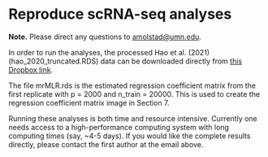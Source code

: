 # Reproduce scRNA-seq analyses

**Note.** Please direct any questions to amolstad@umn.edu. 

In order to run the analyses, the processed Hao et al. (2021)  (hao\_2020\_truncated.RDS) data can be downloaded directly from 
[this Dropbox link](https://www.dropbox.com/s/6ppipv32xsl3sx4/hao_2020_truncated.rds?dl=1). 

The file mrMLR.rds is the estimated regression coefficient matrix from the first replicate with p = 2000 and n\_train = 20000. This is used to create the regression coefficient matrix image in Section 7. 

Running these analyses is both time and resource intensive. Currently one needs access to a high-performance computing system with long computing times (say, ~4-5 days). If you would like the complete results directly, please contact the first author at the email above. 
